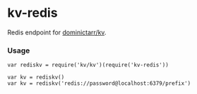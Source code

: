 # kv-redis

Redis endpoint for [dominictarr/kv](https://github.com/dominictarr/kv).

### Usage

```
var rediskv = require('kv/kv')(require('kv-redis'))

var kv = rediskv()
var kv = rediskv('redis://password@localhost:6379/prefix')
```

